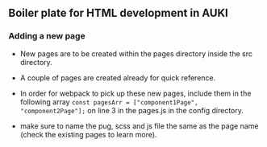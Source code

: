 ## Boiler plate for HTML development in AUKI

### Adding a new page

- New pages are to be created within the pages directory inside the src directory.
- A couple of pages are created already for quick reference.

- In order for webpack to pick up these new pages, include them in the following array
  `const pagesArr = ["component1Page", "component2Page"];` on line 3 in the pages.js in the config directory.

- make sure to name the pug, scss and js file the same as the page name (check the existing pages to learn more).
